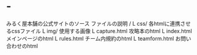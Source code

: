 # -
みるく屋本舗の公式サイトのソース
ファイルの説明
/
 L css/           各htmlに連携させるcssファイル
 L img/           使用する画像
 L capture.html   攻略本のhtml
 L index.html     メインページのhtml
 L rules.html     チーム内規約のhtml
 L teamform.html  お問い合わせのhtml
